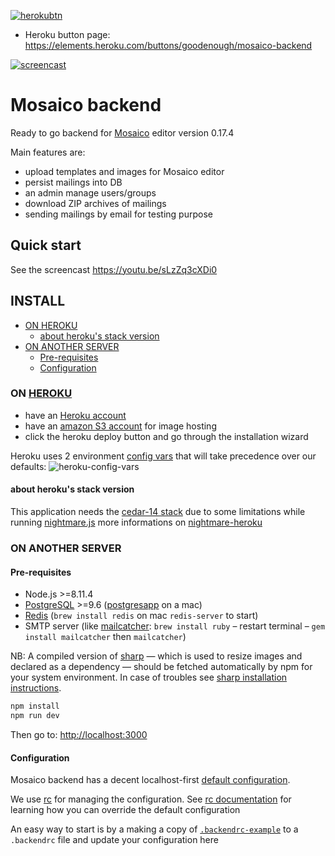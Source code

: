 [![herokubtn](https://www.herokucdn.com/deploy/button.svg)](https://heroku.com/deploy?template=https://github.com/goodenough/mosaico-backend/tree/release)

- Heroku button page: https://elements.heroku.com/buttons/goodenough/mosaico-backend

[![screencast](https://drive.google.com/uc?export=view&id=0BwQNm5fx5y30SXpSMWI4U1Z3b0E)](https://youtu.be/HqUT2et0FnM)

# Mosaico backend

Ready to go backend for [Mosaico](http://mosaico.io) editor version 0.17.4

Main features are:

- upload templates and images for Mosaico editor
- persist mailings into DB
- an admin manage users/groups
- download ZIP archives of mailings
- sending mailings by email for testing purpose

## Quick start

See the screencast https://youtu.be/sLzZq3cXDi0

## INSTALL

<!-- START doctoc generated TOC please keep comment here to allow auto update -->
<!-- DON'T EDIT THIS SECTION, INSTEAD RE-RUN doctoc TO UPDATE -->

- [ON HEROKU](#on-heroku)
  - [about heroku's stack version](#about-herokus-stack-version)
- [ON ANOTHER SERVER](#on-another-server)
  - [Pre-requisites](#pre-requisites)
  - [Configuration](#configuration)

<!-- END doctoc generated TOC please keep comment here to allow auto update -->

### ON [HEROKU](https://www.heroku.com/home)

- have an [Heroku account](https://www.heroku.com/home)
- have an [amazon S3 account](https://aws.amazon.com/s3/) for image hosting
- click the heroku deploy button and go through the installation wizard

Heroku uses 2 environment [config vars](https://devcenter.heroku.com/articles/config-vars#setting-up-config-vars-for-a-deployed-application) that will take precedence over our defaults:
![heroku-config-vars](http://imgur.com/download/DAw55D3)

#### about heroku's stack version

This application needs the [cedar-14 stack](https://devcenter.heroku.com/articles/cedar-14-stack) due to some limitations while running [nightmare.js](http://www.nightmarejs.org/)
more informations on [nightmare-heroku](https://github.com/oscarmorrison/nightmare-heroku)

### ON ANOTHER SERVER

#### Pre-requisites

- Node.js >=8.11.4
- [PostgreSQL](https://www.postgresql.org/) >=9.6 ([postgresapp](http://postgresapp.com/) on a mac)
- [Redis](https://redis.io/) (`brew install redis` on mac `redis-server` to start)
- SMTP server (like [mailcatcher](https://mailcatcher.me/): `brew install ruby` – restart terminal – `gem install mailcatcher` then `mailcatcher`)

NB: A compiled version of [sharp](http://sharp.dimens.io/en/stable/) — which is used to resize images and declared as a dependency — should be fetched automatically by npm for your system environment. In case of troubles see [sharp installation instructions](http://sharp.dimens.io/en/stable/install/).

```sh
npm install
npm run dev
```

Then go to: [http://localhost:3000](http://localhost:3000)

#### Configuration

Mosaico backend has a decent localhost-first [default configuration](https://github.com/goodenough/mosaico-backend/blob/master/server/config.js#L13-L53).

We use [rc](https://www.npmjs.com/package/rc) for managing the configuration.
See [rc documentation](https://www.npmjs.com/package/rc#standards) for learning how you can override the default configuration

An easy way to start is by a making a copy of [`.backendrc-example`](https://github.com/goodenough/mosaico-backend/blob/master/.backendrc-example) to a `.backendrc` file and update your configuration here
